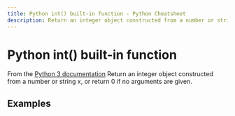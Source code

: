 ```yaml
---
title: Python int() built-in function - Python Cheatsheet
description: Return an integer object constructed from a number or string x, or return 0 if no arguments are given.
---
```


# Python int() built-in function

<base-disclaimer>
  <base-disclaimer-title>
    From the <a target="_blank" href="https://docs.python.org/3/library/functions.html#int">Python 3 documentation</a>
  </base-disclaimer-title>
  <base-disclaimer-content>
   Return an integer object constructed from a number or string x, or return 0 if no arguments are given.
  </base-disclaimer-content>
</base-disclaimer>

## Examples

<!-- remove this tag to start editing this page -->
<empty-section />
<!-- remove this tag to start editing this page -->
